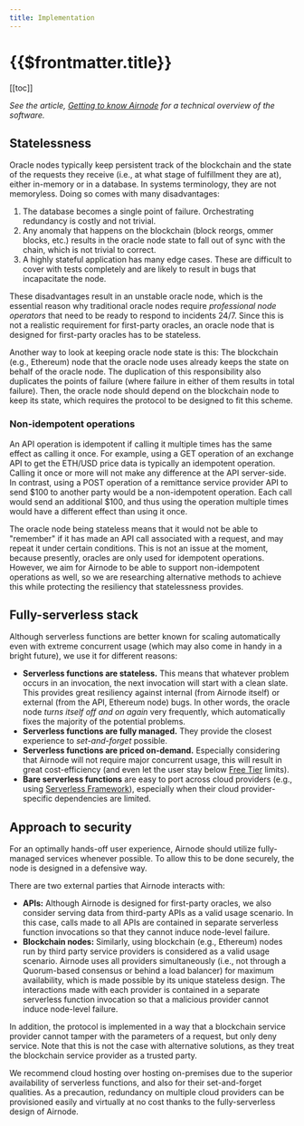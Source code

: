 ```yaml
---
title: Implementation
---
```


# {{$frontmatter.title}}

[[toc]]

*See the article, [Getting to know Airnode](https://medium.com/api3/getting-to-know-airnode-162e50ea243e) for a technical overview of the software.*

## Statelessness

Oracle nodes typically keep persistent track of the blockchain and the state of the requests they receive (i.e., at what stage of fulfillment they are at), either in-memory or in a database. In systems terminology, they are not memoryless. Doing so comes with many disadvantages:

1. The database becomes a single point of failure. Orchestrating redundancy is costly and not trivial.
2. Any anomaly that happens on the blockchain (block reorgs, ommer blocks, etc.) results in the oracle node state to fall out of sync with the chain, which is not trivial to correct.
3. A highly stateful application has many edge cases. These are difficult to cover with tests completely and are likely to result in bugs that incapacitate the node.

These disadvantages result in an unstable oracle node, which is the essential reason why traditional oracle nodes require *professional node operators* that need to be ready to respond to incidents 24/7. Since this is not a realistic requirement for first-party oracles, an oracle node that is designed for first-party oracles has to be stateless.

Another way to look at keeping oracle node state is this: The blockchain (e.g., Ethereum) node that the oracle node uses already keeps the state on behalf of the oracle node. The duplication of this responsibility also duplicates the points of failure (where failure in either of them results in total failure). Then, the oracle node should depend on the blockchain node to keep its state, which requires the protocol to be designed to fit this scheme.

### Non-idempotent operations

An API operation is idempotent if calling it multiple times has the same effect as calling it once.
For example, using a GET operation of an exchange API to get the ETH/USD price data is typically an idempotent operation. Calling it once or more will not make any difference at the API server-side. In contrast, using a POST operation of a remittance service provider API to send $100 to another party would be a non-idempotent operation. Each call would send an additional $100, and thus using the operation multiple times would have a different effect than using it once.

The oracle node being stateless means that it would not be able to "remember" if it has made an API call associated with a request, and may repeat it under certain conditions. This is not an issue at the moment, because presently, oracles are only used for idempotent operations. However, we aim for Airnode to be able to support non-idempotent operations as well, so we are researching alternative methods to achieve this while protecting the resiliency that statelessness provides.

## Fully-serverless stack

Although serverless functions are better known for scaling automatically even with extreme concurrent usage (which may also come in handy in a bright future), we use it for different reasons:

* **Serverless functions are stateless.** This means that whatever problem occurs in an invocation, the next invocation will start with a clean slate. This provides great resiliency against internal (from Airnode itself) or external (from the API, Ethereum node) bugs. In other words, the oracle node *turns itself off and on again* very frequently, which automatically fixes the majority of the potential problems.
* **Serverless functions are fully managed.** They provide the closest experience to *set-and-forget* possible.
* **Serverless functions are priced on-demand.** Especially considering that Airnode will not require major concurrent usage, this will result in great cost-efficiency (and even let the user stay below [Free Tier](https://aws.amazon.com/free) limits).
* **Bare serverless functions** are easy to port across cloud providers (e.g., using [Serverless Framework](https://www.serverless.com/)), especially when their cloud provider-specific dependencies are limited.

## Approach to security

For an optimally hands-off user experience, Airnode should utilize fully-managed services whenever possible. To allow this to be done securely, the node is designed in a defensive way.

There are two external parties that Airnode interacts with:

* **APIs:** Although Airnode is designed for first-party oracles, we also consider serving data from third-party APIs as a valid usage scenario. In this case, calls made to all APIs are contained in separate serverless function invocations so that they cannot induce node-level failure.
* **Blockchain nodes:** Similarly, using blockchain (e.g., Ethereum) nodes run by third party service providers is considered as a valid usage scenario. Airnode uses all providers simultaneously (i.e., not through a Quorum-based consensus or behind a load balancer) for maximum availability, which is made possible by its unique stateless design. The interactions made with each provider is contained in a separate serverless function invocation so that a malicious provider cannot induce node-level failure.

In addition, the protocol is implemented in a way that a blockchain service provider cannot tamper with the parameters of a request, but only deny service. Note that this is not the case with alternative solutions, as they treat the blockchain service provider as a trusted party.

We recommend cloud hosting over hosting on-premises due to the superior availability of serverless functions, and also for their set-and-forget qualities. As a precaution, redundancy on multiple cloud providers can be provisioned easily and virtually at no cost thanks to the fully-serverless design of Airnode.
